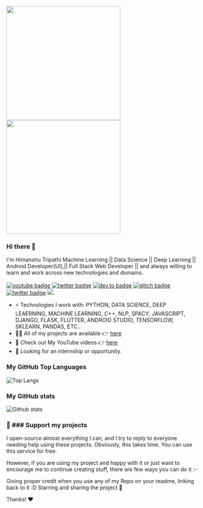 <img src="https://media.giphy.com/media/p4NLw3I4U0idi/giphy.gif" width="300"> <img src= "https://media.giphy.com/media/26tn33aiTi1jkl6H6/giphy.gif" width = "300">

### Hi there 👋
I'm Himanshu Tripathi Machine Learning || Data Science || Deep Learning || Android Developer(UI),|| Full Stack Web Developer || and always willing to learn and work across new technologies and domains. <br/> <br/>
[![youtube badge](https://img.shields.io/badge/youtube-HimanshuTripathi-%23FF0000?style=flat&logo=youtube)](https://www.youtube.com/c/himanshutripathi)
[![twitter badge](https://img.shields.io/badge/twitter-@iam_himanshu0-%231FA1F1?style=flat&logo=twitter&logoColor=white)](https://twitter.com/iam_himanshu0)
[![dev.to badge](https://img.shields.io/badge/linkedin-iamhimanshu0-%230177B5?style=flat&logo=linkedin)](https://www.linkedin.com/in/iamhimanshu0)
[![glitch badge](https://img.shields.io/badge/facebook-iamhimanshu0-%23FF0000?style=flat&logo=facebook)](https://www.facebook.com/iamhimanshu0)
[![twitter badge](https://img.shields.io/badge/instagram-@iamhimanshu0-%23E4415F?style=flat&logo=instagram&logoColor=white)](https://www.instagram.com/iamhimanshu0)
![](https://komarev.com/ghpvc/?username=iamhimanshu0&color=brightgreen&style=flat)

- ⚡️ Technologies I work with: PYTHON, DATA SCIENCE, DEEP LEAERNING, MACHINE LEARNING, C++, NLP, SPACY, JAVASCRIPT, DJANGO, FLASK, FLUTTER, ANDROID STUDIO, TENSORFLOW, SKLEARN, PANDAS, ETC..
- 👨‍💻 All of my projects are available 👉  [here](https://github.com/iamhimanshu?tab=repositories)
- 🙌 Check out My YouTube videos 👉 [here](https://www.youtube.com/c/himanshutripathi)
- 👯 Looking for an internship or opportunity.

### My GitHub Top Languages 
![Top Langs](https://github-readme-stats.vercel.app/api/top-langs/?username=iamhimanshu0)
### My GitHub stats
![Github stats](https://github-readme-stats.vercel.app/api?username=iamhimanshu0&show_icons=true)

### 💖 ### Support my projects <br>
I open-source almost everything I can, and I try to reply to everyone needing help using these projects. Obviously, this takes time. You can use this service for free.

However, if you are using my project and happy with it or just want to encourage me to continue creating stuff, there are few ways you can do it :-

Giving proper credit when you use any of my Repo on your readme, linking back to it :D
Starring and sharing the project 🚀

Thanks! ❤️



<!--
**iamhimanshu0/iamhimanshu0** is a ✨ _special_ ✨ repository because its `README.md` (this file) appears on your GitHub profile.

Here are some ideas to get you started:

- 🔭 I’m currently working on ...
- 🌱 I’m currently learning ...
- 👯 I’m looking to collaborate on ...
- 🤔 I’m looking for help with ...
- 💬 Ask me about ...
- 📫 How to reach me: ...
- 😄 Pronouns: ...
- ⚡ Fun fact: ...
-->
